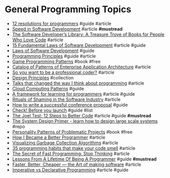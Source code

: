 # General Programming Topics

- [12 resolutions for programmers](http://matt.might.net/articles/programmers-resolutions) #guide #article
- [Speed in Software Development](https://www.targetprocess.com/articles/speed-in-software-development) #article **#mustread**
- [The Software Developer’s Library: A Treasure Trove of Books for People Who Love Code](https://medium.com/javascript-scene/the-software-developer-s-library-a-treasure-trove-of-books-for-people-who-love-code-f9bc92c7883b#.erybyoog1) #article
- [15 Fundamental Laws of Software Development](http://www.exceptionnotfound.net/fundamental-laws-of-software-development/) #article #guide
- [Laws of Software Development](http://www.globalnerdy.com/2007/07/18/laws-of-software-development/) #guide
- [Programming Principles](http://webpro.github.io/programming-principles/) #guide #article
- [Game Programming Patterns](http://gameprogrammingpatterns.com/contents.html) #book #free
- [Catalog of Patterns of Enterprise Application Architecture](http://martinfowler.com/eaaCatalog/index.html) #article
- [So you want to be a professional coder?](https://medium.com/javascript-scene/so-you-want-to-be-a-professional-coder-a3b5deb5329f#.3oqu8uemh) #article
- [Design Principles](https://principles.adactio.com/) #collection
- [Talks that changed the way I think about programming](http://www.opowell.com/post/talks-that-changed-the-way-i-think-about-programming/) #article
- [Cloud Computing Patterns](http://www.cloudcomputingpatterns.org) #guide
- [A framework for learning for programmers](https://dev.to/jjude/a-framework-for-learning-for-programmers) #article #guide
- [Rituals of Shaming in the Software Industry](http://codingwithempathy.com/2017/01/10/rituals-of-shaming-in-the-software-industry/) #article
- [How to write a successful conference proposal](https://medium.com/@fox/how-to-write-a-successful-conference-proposal-4461509d3e32#.ol693drjh) #guide
- [Check! Before you launch](http://mrgan.com/check/) #guide #list
- [The Joel Test: 12 Steps to Better Code](https://www.joelonsoftware.com/2000/08/09/the-joel-test-12-steps-to-better-code) #article #guide **#mustread**
- [The System Design Primer - learn how to design large scale systems](https://github.com/donnemartin/system-design-primer) #repo
- [Personality Patterns of Problematic Projects](https://neilonsoftware.com/books/personality-patterns-of-problematic-projects/) #book #free
- [How I Became a Better Programmer](http://jlongster.com/How-I-Became-Better-Programmer) #article
- [Visualizing Garbage Collection Algorithms](https://spin.atomicobject.com/2014/09/03/visualizing-garbage-collection-algorithms) #article
- [35 programming habits that make your code smell](https://techbeacon.com/35-bad-programming-habits-make-your-code-smell) #article
- [The Secret of Fast Programming: Stop Thinking](http://www.codesimplicity.com/post/the-secret-of-fast-programming-stop-thinking) #article
- [Lessons From A Lifetime Of Being A Programmer](http://thecodist.com/article/lessons_from_a_lifetime_of_being_a_programmer) #guide **#mustread**
- [Faster, Better, Cheaper — the Art of making software](http://jrsinclair.com/articles/2017/faster-better-cheaper-art-of-making-software) #article
- [Imperative vs Declarative Programming](https://tylermcginnis.com/imperative-vs-declarative-programming/) #article #guide